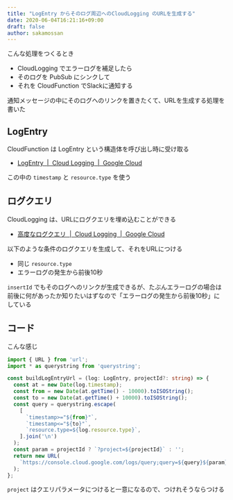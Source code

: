 ```yaml
---
title: "LogEntry からそのログ周辺へのCloudLogging のURLを生成する"
date: 2020-06-04T16:21:16+09:00
draft: false
author: sakamossan
---
```


こんな処理をつくるとき

- CloudLogging でエラーログを補足したら
- そのログを PubSub にシンクして
- それを CloudFunction でSlackに通知する
 
通知メッセージの中にそのログへのリンクを置きたくて、URLを生成する処理を書いた


## LogEntry

CloudFunction は LogEntry という構造体を呼び出し時に受け取る

- [LogEntry  |  Cloud Logging  |  Google Cloud](https://cloud.google.com/logging/docs/reference/v2/rest/v2/LogEntry)

この中の `timestamp` と `resource.type` を使う


## ログクエリ

CloudLogging は、URLにログクエリを埋め込むことができる

- [高度なログクエリ  |  Cloud Logging  |  Google Cloud](https://cloud.google.com/logging/docs/view/advanced-queries?hl=ja)

以下のような条件のログクエリを生成して、それをURLにつける

- 同じ `resource.type`
- エラーログの発生から前後10秒

`insertId` でもそのログへのリンクが生成できるが、たぶんエラーログの場合は前後に何があったか知りたいはずなので「エラーログの発生から前後10秒」にしている


## コード

こんな感じ

```ts
import { URL } from 'url';
import * as querystring from 'querystring';

const buildLogEntryUrl = (log: LogEntry, projectId?: string) => {
  const at = new Date(log.timestamp);
  const from = new Date(at.getTime() - 10000).toISOString();
  const to = new Date(at.getTime() + 10000).toISOString();
  const query = querystring.escape(
    [
      `timestamp>="${from}"`,
      `timestamp<="${to}"`,
      `resource.type=${log.resource.type}`,
    ].join('\n')
  );
  const param = projectId ? `?project=${projectId}` : '';
  return new URL(
    `https://console.cloud.google.com/logs/query;query=${query}${param}`
  );
};
```

`project` はクエリパラメータにつけると一意になるので、つけれそうならつける
